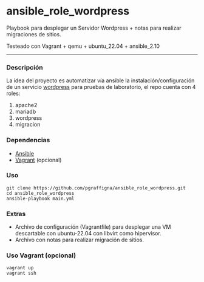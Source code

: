 # ansible_role_wordpress

Playbook para desplegar un Servidor Wordpress + notas para realizar migraciones de sitios.

Testeado con Vagrant + qemu + ubuntu_22.04 + ansible_2.10

---

### Descripción

La idea del proyecto es automatizar vía ansible la instalación/configuración de un servicio [wordpress](https://es-ar.wordpress.org/download/) para pruebas de laboratorio, el repo cuenta con 4 roles:

1. apache2
2. mariadb
3. wordpress
4. migracion

### Dependencias

* [Ansible](https://docs.ansible.com/ansible/latest/installation_guide/installation_distros.html)
* [Vagrant](https://developer.hashicorp.com/vagrant/install) (opcional)

### Uso

```
git clone https://github.com/pgraffigna/ansible_role_wordpress.git
cd ansible_role_wordpress
ansible-playbook main.yml
```

### Extras
* Archivo de configuración (Vagrantfile) para desplegar una VM descartable con ubuntu-22.04 con libvirt como hipervisor.
* Archivo con notas para realizar migración de sitios.

### Uso Vagrant (opcional)
```
vagrant up
vagrant ssh
```